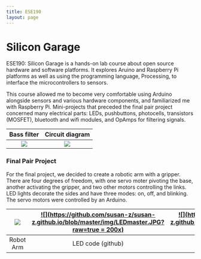 ```yaml
---
title: ESE190
layout: page
---
```


# Silicon Garage

ESE190: Silicon Garage is a hands-on lab course about open source hardware and software platforms.  It explores Aruino and Raspberry Pi platforms as well as using the programming language, Processing, to interface the microcontrollers to sensors.

This course allowed me to become very comfortable using Arduino alongside sensors and various hardware components, and familiarized me with Raspberry Pi. Mini-projects that preceded the final pair project concerned many electrical parts: LEDs, pushbuttons, photocells, transistors (MOSFET), bluetooth and wifi modules, and OpAmps for filtering signals. 

Bass filter          |  Circuit diagram
:-------------------------:|:-------------------------:
![](https://github.com/susan-z/susan-z.github.io/blob/master/img/bassfilter.JPG?raw=true)  |  ![](https://github.com/susan-z/susan-z.github.io/blob/master/img/basscircuit.JPG?raw=true)

### Final Pair Project

For the final project, we decided to create a robotic arm with a gripper. There are four degrees of freedom, with one servo moter pivoting the base, another activating the gripper, and two other motors controlling the links. LED lights decorate the sides and have three modes: on, off, and blinking. The servo motors were controlled by an Arduino. 
  
| [![](https://github.com/susan-z/susan-z.github.io/blob/master/img/ese190%20Cropped.jpg?raw=true)]()  | [![](https://github.com/susan-z/susan-z.github.io/blob/master/img/LEDmaster.JPG?raw=true = 200x)](https://github.com/susan-z/susan-z.github.io/blob/master/projects/LEDmaster.ino) | [![](https://github.com/susan-z/susan-z.github.io/blob/master/img/roboservo.JPG?raw=true = 200x)](https://github.com/susan-z/susan-z.github.io/blob/master/projects/roboservo.ino) |
|:---:|:---:|:---:|
| Robot Arm | LED code (github) | Servo code (github) |

